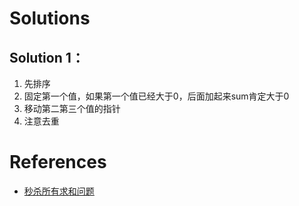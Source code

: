 # Solutions

## Solution 1：
1. 先排序
2. 固定第一个值，如果第一个值已经大于0，后面加起来sum肯定大于0
3. 移动第二第三个值的指针
4. 注意去重

# References
- [秒杀所有求和问题](https://leetcode-cn.com/problems/3sum/solution/yi-miao-jiu-neng-kan-dong-de-dong-tu-jie-unfp/)